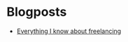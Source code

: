 # Blogposts

* [Everything I know about freelancing](https://andyadams.org/everything-i-know-about-freelancing/)
